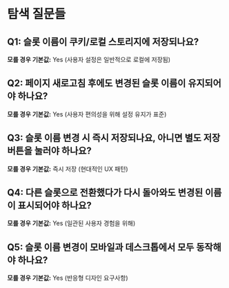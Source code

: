 # 탐색 질문들

## Q1: 슬롯 이름이 쿠키/로컬 스토리지에 저장되나요?
**모를 경우 기본값:** Yes (사용자 설정은 일반적으로 로컬에 저장됨)

## Q2: 페이지 새로고침 후에도 변경된 슬롯 이름이 유지되어야 하나요?
**모를 경우 기본값:** Yes (사용자 편의성을 위해 설정 유지가 표준)

## Q3: 슬롯 이름 변경 시 즉시 저장되나요, 아니면 별도 저장 버튼을 눌러야 하나요?
**모를 경우 기본값:** 즉시 저장 (현대적인 UX 패턴)

## Q4: 다른 슬롯으로 전환했다가 다시 돌아와도 변경된 이름이 표시되어야 하나요?
**모를 경우 기본값:** Yes (일관된 사용자 경험을 위해)

## Q5: 슬롯 이름 변경이 모바일과 데스크톱에서 모두 동작해야 하나요?
**모를 경우 기본값:** Yes (반응형 디자인 요구사항)